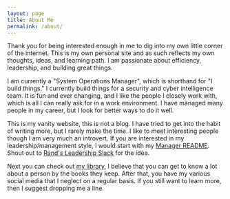 ```yaml
---
layout: page
title: About Me
permalink: /about/
---
```


Thank you for being interested enough in me to dig into my own little corner of the internet. This is my own personal site and as such reflects my own thoughts, ideas, and learning path. I am passionate about efficiency, leadership, and building great things.

I am currently a "System Operations Manager", which is shorthand for "I build things." I currently build things for a security and cyber intelligence team. It is fun and ever changing, and I like the people I closely work with, which is all I can really ask for in a work environment. I have managed many people in my career, but I look for better ways to do it well.

This is my vanity website, this is not a blog. I have tried to get into the habit of writing more, but I rarely make the time. I like to meet interesting people though I am very much an introvert. If you are interested in my leadership/management style, I would start with my [Manager README](../mgmt/README.md). Shout out to [Rand's Leadership Slack](http://randsinrepose.com/welcome-to-rands-leadership-slack/) for the idea.

Next you can check out [my library](https://www.goodreads.com/user/show/2784493-j-a), I believe that you can get to know a lot about a person by the books they keep. After that, you have my various social media that I neglect on a regular basis. If you still want to learn more, then I suggest dropping me a line.

